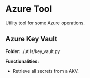 # Azure Tool
Utility tool for some Azure operations.
## Azure Key Vault
**Folder:** ./utils/key_vault.py

**Functionalities:**
- Retrieve all secrets from a AKV.
